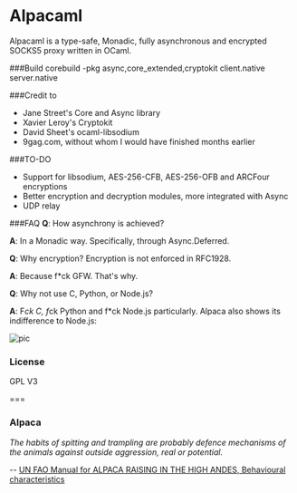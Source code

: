 Alpacaml
========
Alpacaml is a type-safe, Monadic, fully asynchronous and encrypted SOCKS5 proxy
written in OCaml.

###Build
    corebuild -pkg async,core_extended,cryptokit client.native server.native

###Credit to                                                                       
* Jane Street's Core and Async library                                             
* Xavier Leroy's Cryptokit                                                         
* David Sheet's ocaml-libsodium                                                    
* 9gag.com, without whom I would have finished months earlier

###TO-DO
* Support for libsodium, AES-256-CFB, AES-256-OFB and ARCFour encryptions
* Better encryption and decryption modules, more integrated with Async
* UDP relay

###FAQ
**Q**: How asynchrony is achieved?

**A**: In a Monadic way. Specifically, through Async.Deferred.

**Q**: Why encryption? Encryption is not enforced in RFC1928.

**A**: Because f*ck GFW. That's why.

**Q**: Why not use C, Python, or Node.js?

**A**: F*ck C, f*ck Python and f*ck Node.js particularly. Alpaca also shows its indifference to Node.js:

![pic](https://lh6.googleusercontent.com/-XlW6F95vMBU/U_w8rjY7trI/AAAAAAAABOw/WPfHuVuxQxQ/w852-h764/alpaca_loop_nodejs.gif)

### License
GPL V3

===
### Alpaca

*The habits of spitting and trampling are probably defence mechanisms of the 
animals against outside aggression, real or potential.*

-- [UN FAO Manual for ALPACA RAISING IN THE HIGH ANDES, Behavioural characteristics](http://www.fao.org/docrep/004/x6500e/x6500e21.htm)
